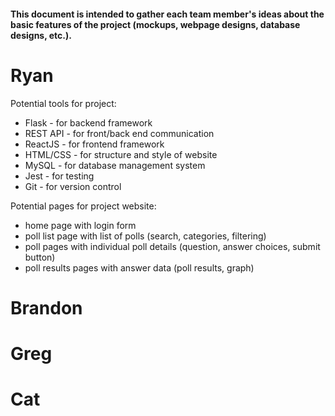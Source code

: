 #### This document is intended to gather each team member's ideas about the basic features of the project (mockups, webpage designs, database designs, etc.). 

# Ryan

Potential tools for project:
* Flask - for backend framework
* REST API - for front/back end communication
* ReactJS - for frontend framework
* HTML/CSS - for structure and style of website
* MySQL - for database management system
* Jest - for testing
* Git - for version control

Potential pages for project website:
* home page with login form
* poll list page with list of polls (search, categories, filtering)
* poll pages with individual poll details (question, answer choices, submit button)
* poll results pages with answer data (poll results, graph)


# Brandon

# Greg

# Cat
